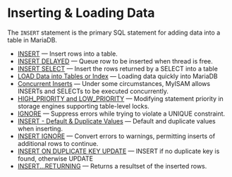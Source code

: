 # Inserting &amp; Loading Data

The `INSERT` statement is the primary SQL statement for adding data into a table in MariaDB.

- [INSERT](/sql-statements-structure/sql-statements/data-manipulation/inserting-loading-data/insert/) — Insert rows into a table.
- [INSERT DELAYED](/sql-statements-structure/sql-statements/data-manipulation/inserting-loading-data/insert-delayed/) — Queue row to be inserted when thread is free.
- [INSERT SELECT](/sql-statements-structure/sql-statements/data-manipulation/inserting-loading-data/insert-select/) — Insert the rows returned by a SELECT into a table
- [LOAD Data into Tables or Index](/sql-statements-structure/sql-statements/data-manipulation/inserting-loading-data/load-data-into-tables-or-index/) — Loading data quickly into MariaDB
- [Concurrent Inserts](/sql-statements-structure/sql-statements/data-manipulation/inserting-loading-data/concurrent-inserts/) — Under some circumstances, MyISAM allows INSERTs and SELECTs to be executed concurrently.
- [HIGH_PRIORITY and LOW_PRIORITY](/sql-statements-structure/sql-statements/data-manipulation/changing-deleting-data/high_priority-and-low_priority/) — Modifying statement priority in storage engines supporting table-level locks.
- [IGNORE](/sql-statements-structure/sql-statements/data-manipulation/inserting-loading-data/ignore/) — Suppress errors while trying to violate a UNIQUE constraint.
- [INSERT - Default & Duplicate Values](/sql-statements-structure/sql-statements/data-manipulation/inserting-loading-data/insert-default-duplicate-values/) — Default and duplicate values when inserting.
- [INSERT IGNORE](/sql-statements-structure/sql-statements/data-manipulation/inserting-loading-data/insert-ignore/) — Convert errors to warnings, permitting inserts of additional rows to continue.
- [INSERT ON DUPLICATE KEY UPDATE](/sql-statements-structure/sql-statements/data-manipulation/inserting-loading-data/insert-on-duplicate-key-update/) — INSERT if no duplicate key is found, otherwise UPDATE
- [INSERT...RETURNING](/sql-statements-structure/sql-statements/data-manipulation/inserting-loading-data/insertreturning/) — Returns a resultset of the inserted rows.
